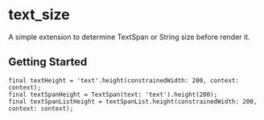 # text_size

A simple extension to determine TextSpan or String size before render it.

## Getting Started

```
final textHeight = 'text'.height(constrainedWidth: 200, context: context);
final textSpanHeight = TextSpan(text: 'text').height(200);
final textSpanListHeight = textSpanList.height(constrainedWidth: 200, context: context);
```
